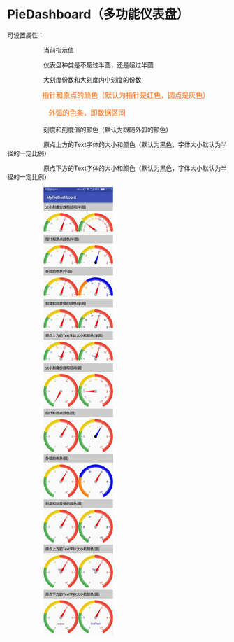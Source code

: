 # PieDashboard（多功能仪表盘）
<p>
	可设置属性：   &nbsp;
</p>
<p>
	&nbsp; &nbsp; &nbsp; &nbsp; &nbsp; &nbsp; &nbsp; &nbsp; &nbsp; &nbsp; &nbsp;当前指示值 &nbsp; <span style="color:#000099;">&nbsp;</span><span style="color:#ff6600;">&nbsp;</span> &nbsp; &nbsp;
</p>
<p>
	&nbsp; &nbsp; &nbsp; &nbsp; &nbsp; &nbsp; &nbsp; &nbsp; &nbsp; &nbsp; &nbsp;仪表盘种类是不超过半圆，还是超过半圆
</p>
<p>
	&nbsp; &nbsp; &nbsp; &nbsp; &nbsp; &nbsp; &nbsp; &nbsp; &nbsp; &nbsp; &nbsp;大刻度份数和大刻度内小刻度的份数&nbsp;
</p>
<p style="margin-top:0px; margin-bottom:16px; font-size:16px; line-height:24px">
	<span style="color: rgb(255, 102, 0);"><strong>&nbsp; &nbsp; &nbsp; &nbsp; &nbsp; &nbsp; &nbsp; &nbsp; &nbsp; &nbsp; &nbsp;</strong>指针和原点的颜色（默认为指针是红色，圆点是灰色）&nbsp;</span>
</p>
<p style="margin-top:0px; margin-bottom:16px; font-size:16px; line-height:24px">
	<span style="color: rgb(255, 102, 0);">&nbsp; &nbsp; &nbsp; &nbsp; &nbsp; &nbsp; &nbsp; &nbsp; &nbsp; &nbsp; &nbsp;外弧的色条，即数据区间</span>
</p>
<p>
	&nbsp; &nbsp; &nbsp; &nbsp; &nbsp; &nbsp; &nbsp; &nbsp; &nbsp; &nbsp; &nbsp;刻度和刻度值的颜色（默认为跟随外弧的颜色）   &nbsp; &nbsp; &nbsp; &nbsp;&nbsp;
</p>
<p>
	&nbsp; &nbsp; &nbsp; &nbsp; &nbsp; &nbsp; &nbsp; &nbsp; &nbsp; &nbsp; &nbsp;原点上方的Text字体的大小和颜色（默认为黑色，字体大小默认为半径的一定比例） &nbsp; &nbsp; &nbsp; &nbsp; &nbsp;&nbsp;
</p>
<p>
	&nbsp; &nbsp; &nbsp; &nbsp; &nbsp; &nbsp; &nbsp; &nbsp; &nbsp; &nbsp; &nbsp;原点下方的Text字体的大小和颜色（默认为黑色，字体大小默认为半径的一定比例）
</p>

&nbsp; &nbsp; &nbsp; &nbsp; &nbsp; &nbsp; &nbsp; &nbsp; &nbsp; &nbsp; &nbsp;![Image text](https://github.com/AndroidCloud/PieDashboard/blob/master/DemoImg/417341552863794314.jpg)
